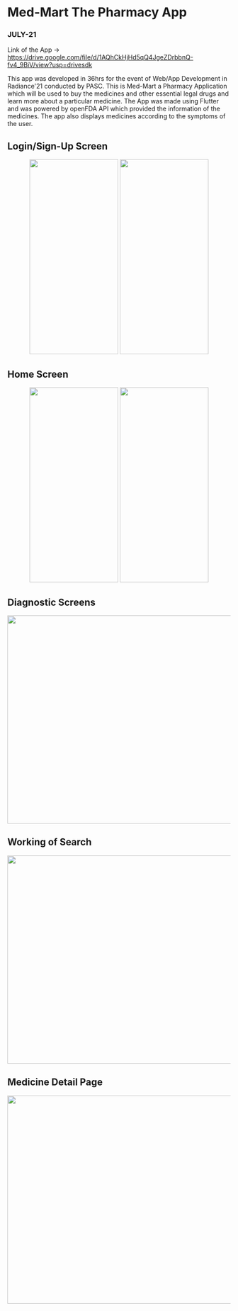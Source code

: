 # Med-Mart The Pharmacy App 
### JULY-21 
Link of the App -> https://drive.google.com/file/d/1AQhCkHjHd5qQ4JgeZDrbbnQ-fv4_9BiV/view?usp=drivesdk

  This app was developed in 36hrs for the event of Web/App Development in Radiance'21 conducted by PASC. 
  This is Med-Mart a Pharmacy Application which will be used to buy the medicines and other essential legal drugs and learn more about a particular medicine. The App was made using Flutter and was powered by openFDA API which provided the information of the medicines. 
    The app also displays medicines according to the symptoms of the user.

 ## Login/Sign-Up Screen
 <p align="center">
<img src="https://user-images.githubusercontent.com/76784857/132287983-f6ccbf77-40d9-4f77-81ca-1f5cb0484123.jpg" width="200" height="440">
<img src="https://user-images.githubusercontent.com/76784857/132287991-22b5fc38-0d72-42c2-977c-3d75399f5a76.jpg" width="200" height="440">
 </p>

 ## Home Screen
  <p align="center">
<img src="https://user-images.githubusercontent.com/76784857/132288293-5f948770-0eee-4173-b432-d2d782af23b7.jpg" width="200" height="440">
<img src="https://user-images.githubusercontent.com/76784857/132288298-1436abc4-9746-4888-9205-ee6604ef659f.jpg" width="200" height="440">
 </p>


 ## Diagnostic Screens
 <p align="center">
<img src="https://user-images.githubusercontent.com/76784857/132288734-b9b34240-64be-4c6c-a587-1d5706c5d82b.PNG" width="650" height="470">
 </p>
 

 ## Working of Search
 <p align="center">
<img src="https://user-images.githubusercontent.com/76784857/132288978-e8858af6-3a31-4e11-84bc-85faf62c2e47.PNG" width="650" height="470">
 </p>
 
 ## Medicine Detail Page
 <p align="center">
<img src="https://user-images.githubusercontent.com/76784857/132289050-0be4067f-c0a4-4556-b8d1-6fe6d0bd6923.PNG" width="650" height="470">
 </p>
 


